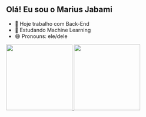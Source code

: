 ## Olá! Eu sou o Marius Jabami

- 🔭 Hoje trabalho com Back-End 
- 🌱 Estudando Machine Learning
- 😄 Pronouns: ele/dele 

 <div>
  <a href="https://github.com/mariusjabami">
  <img height="180em" src="https://github-readme-stats.vercel.app/api?username=mariusjabami&show_icons=true&theme=dark&include_all_commits=true&count_private=true"/>
  <img height="180em" src="https://github-readme-stats.vercel.app/api/top-langs/?username=mariusjabami&layout=compact&langs_count=16&theme=dark"/>
</div>